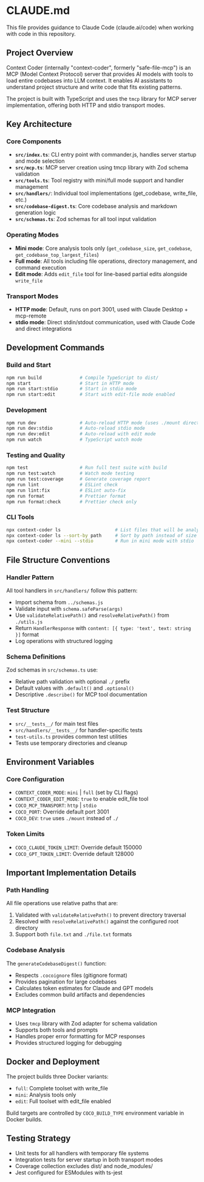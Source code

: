 # CLAUDE.md

This file provides guidance to Claude Code (claude.ai/code) when working with code in this repository.

## Project Overview

Context Coder (internally "context-coder", formerly "safe-file-mcp") is an MCP (Model Context Protocol) server that provides AI models with tools to load entire codebases into LLM context. It enables AI assistants to understand project structure and write code that fits existing patterns.

The project is built with TypeScript and uses the `tmcp` library for MCP server implementation, offering both HTTP and stdio transport modes.

## Key Architecture

### Core Components
- **`src/index.ts`**: CLI entry point with commander.js, handles server startup and mode selection
- **`src/mcp.ts`**: MCP server creation using tmcp library with Zod schema validation
- **`src/tools.ts`**: Tool registry with mini/full mode support and handler management
- **`src/handlers/`**: Individual tool implementations (get_codebase, write_file, etc.)
- **`src/codebase-digest.ts`**: Core codebase analysis and markdown generation logic
- **`src/schemas.ts`**: Zod schemas for all tool input validation

### Operating Modes
- **Mini mode**: Core analysis tools only (`get_codebase_size`, `get_codebase`, `get_codebase_top_largest_files`)
- **Full mode**: All tools including file operations, directory management, and command execution
- **Edit mode**: Adds `edit_file` tool for line-based partial edits alongside `write_file`

### Transport Modes
- **HTTP mode**: Default, runs on port 3001, used with Claude Desktop + mcp-remote
- **stdio mode**: Direct stdin/stdout communication, used with Claude Code and direct integrations

## Development Commands

### Build and Start
```bash
npm run build              # Compile TypeScript to dist/
npm start                  # Start in HTTP mode
npm run start:stdio        # Start in stdio mode
npm run start:edit         # Start with edit-file mode enabled
```

### Development
```bash
npm run dev                # Auto-reload HTTP mode (uses ./mount directory)
npm run dev:stdio          # Auto-reload stdio mode
npm run dev:edit           # Auto-reload with edit mode
npm run watch              # TypeScript watch mode
```

### Testing and Quality
```bash
npm test                   # Run full test suite with build
npm run test:watch         # Watch mode testing
npm run test:coverage      # Generate coverage report
npm run lint               # ESLint check
npm run lint:fix           # ESLint auto-fix
npm run format             # Prettier format
npm run format:check       # Prettier check only
```

### CLI Tools
```bash
npx context-coder ls                    # List files that will be analyzed
npx context-coder ls --sort-by path     # Sort by path instead of size
npx context-coder --mini --stdio        # Run in mini mode with stdio
```

## File Structure Conventions

### Handler Pattern
All tool handlers in `src/handlers/` follow this pattern:
- Import schema from `../schemas.js`
- Validate input with `schema.safeParse(args)`
- Use `validateRelativePath()` and `resolveRelativePath()` from `./utils.js`
- Return `HandlerResponse` with `content: [{ type: 'text', text: string }]` format
- Log operations with structured logging

### Schema Definitions
Zod schemas in `src/schemas.ts` use:
- Relative path validation with optional `./` prefix
- Default values with `.default()` and `.optional()`
- Descriptive `.describe()` for MCP tool documentation

### Test Structure
- `src/__tests__/` for main test files
- `src/handlers/__tests__/` for handler-specific tests
- `test-utils.ts` provides common test utilities
- Tests use temporary directories and cleanup

## Environment Variables

### Core Configuration
- `CONTEXT_CODER_MODE`: `mini` | `full` (set by CLI flags)
- `CONTEXT_CODER_EDIT_MODE`: `true` to enable edit_file tool
- `COCO_MCP_TRANSPORT`: `http` | `stdio`
- `COCO_PORT`: Override default port 3001
- `COCO_DEV`: `true` uses `./mount` instead of `./`

### Token Limits
- `COCO_CLAUDE_TOKEN_LIMIT`: Override default 150000
- `COCO_GPT_TOKEN_LIMIT`: Override default 128000

## Important Implementation Details

### Path Handling
All file operations use relative paths that are:
1. Validated with `validateRelativePath()` to prevent directory traversal
2. Resolved with `resolveRelativePath()` against the configured root directory
3. Support both `file.txt` and `./file.txt` formats

### Codebase Analysis
The `generateCodebaseDigest()` function:
- Respects `.cocoignore` files (gitignore format)
- Provides pagination for large codebases
- Calculates token estimates for Claude and GPT models
- Excludes common build artifacts and dependencies

### MCP Integration
- Uses `tmcp` library with Zod adapter for schema validation
- Supports both tools and prompts
- Handles proper error formatting for MCP responses
- Provides structured logging for debugging

## Docker and Deployment

The project builds three Docker variants:
- `full`: Complete toolset with write_file
- `mini`: Analysis tools only
- `edit`: Full toolset with edit_file enabled

Build targets are controlled by `COCO_BUILD_TYPE` environment variable in Docker builds.

## Testing Strategy

- Unit tests for all handlers with temporary file systems
- Integration tests for server startup in both transport modes
- Coverage collection excludes dist/ and node_modules/
- Jest configured for ESModules with ts-jest